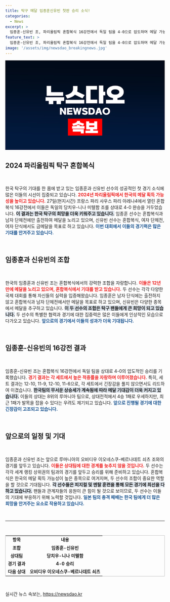 ```yaml
---
title: 탁구 메달 임종훈신유빈 첫판 승리 소식!
categories:
  - News
excerpt: >
  임종훈-신유빈 조, 파리올림픽 혼합복식 16강전에서 독일 팀을 4-0으로 압도하며 메달 가능성을 높였다. 다음 상대는 루마니아 팀으로, 과거 전적에서 우세하지만 방심은 금물이다!
feature_text: >
  임종훈-신유빈 조, 파리올림픽 혼합복식 16강전에서 독일 팀을 4-0으로 압도하며 메달 가능성을 높였다. 다음 상대는 루마니아 팀으로, 과거 전적에서 우세하지만 방심은 금물이다!
image: '/assets/img/newsdao_breakingnews.jpg'
---
```


<p><img src="/assets/img/newsdao_breakingnews.jpg" alt="firstkoreanews 속보" /></p>

<h2 data-ke-size="size26">2024 파리올림픽 탁구 혼합복식</h2>

<p data-ke-size="size16">&nbsp;</p>

<p>한국 탁구의 기대를 한 몸에 받고 있는 임종훈과 신유빈 선수의 성공적인 첫 경기 소식에 많은 이들의 시선이 집중되고 있습니다. <b><span style="color: #ee2323;">2024년 파리올림픽에서 한국의 메달 획득 가능성을 높이고 있습니다.</span></b> 27일(현지시간) 프랑스 파리 사우스 파리 아레나4에서 열린 혼합복식 16강전에서 이들은 독일의 당치우-니나 미텔함 조를 상대로 4-0 완승을 거두었습니다. <b><span style="background-color: #21538527;">이 결과는 한국 탁구의 희망을 더욱 키워주고 있습니다.</span></b> 임종훈 선수는 혼합복식과 남자 단체전에만 출전하여 메달을 노리고 있으며, 신유빈 선수는 혼합복식, 여자 단체전, 여자 단식에서도 금메달을 목표로 하고 있습니다. <b><span style="color: #1a5490;">이번 대회에서 이들의 경기력은 많은 기대를 안겨주고 있습니다.</span></b></p>

<p data-ke-size="size16">&nbsp;</p>

<h2 data-ke-size="size26">임종훈과 신유빈의 조합</h2>

<p data-ke-size="size16">&nbsp;</p>

<p>한국의 임종훈과 신유빈 조는 혼합복식에서의 강력한 조합을 자랑합니다. <b><span style="color: #ee2323;">이들은 12년 만에 메달을 노리고 있으며, 혼합복식에서 기대를 받고 있습니다.</span></b> 두 선수는 각각 다양한 국제 대회를 통해 자신들의 실력을 입증해왔습니다. 임종훈은 남자 단식에는 출전하지 않고 혼합복식과 남자 단체전에서만 메달을 목표로 하고 있으며, 신유빈은 다양한 종목에서 메달을 추구하고 있습니다. <b><span style="background-color: #21538527;">이 두 선수의 조합은 탁구 팬들에게 큰 희망이 되고 있습니다.</span></b> 두 선수의 특별한 협력과 경기에 대한 집중력은 많은 이들에게 인상적인 모습으로 다가오고 있습니다. <b><span style="color: #1a5490;">앞으로의 경기에서 이들의 성과가 더욱 기대됩니다.</span></b></p>

<p data-ke-size="size16">&nbsp;</p>

<h2 data-ke-size="size26">임종훈-신유빈의 16강전 결과</h2>

<p data-ke-size="size16">&nbsp;</p>

<p>임종훈-신유빈 조는 혼합복식 16강전에서 독일 팀을 상대로 4-0의 압도적인 승리를 기록했습니다. <b><span style="color: #ee2323;">경기 결과는 각 세트에서 높은 적중률을 자랑하며 이루어졌습니다.</span></b> 특히, 세트 결과는 12-10, 11-9, 12-10, 11-6으로, 각 세트에서 긴장감을 풀지 않으면서도 리드하여 이겼습니다. <b><span style="background-color: #21538527;">한국팀의 무서운 상승세가 계속됨에 따라 메달 기대감이 더욱 커지고 있습니다.</span></b> 이들의 상대는 8위의 루마니아 팀으로, 상대전적에서 4승 1패로 우세하지만, 최근 1패가 발목을 잡을 수 있다는 우려도 제기되고 있습니다. <b><span style="color: #1a5490;">앞으로 진행될 경기에 대한 긴장감이 고조되고 있습니다.</span></b></p>

<p data-ke-size="size16">&nbsp;</p>

<h2 data-ke-size="size26">앞으로의 일정 및 기대</h2>

<p data-ke-size="size16">&nbsp;</p>

<p>임종훈과 신유빈 조는 앞으로 루마니아의 오비디우 이오네스쿠-베르나데트 쇠츠 조와의 경기를 앞두고 있습니다. <b><span style="color: #ee2323;">이들은 상대팀에 대한 경계를 늦추지 않을 것입니다.</span></b> 두 선수는 각각 세계 랭킹 상위권의 팀과의 경기를 앞두고 승리를 위해 준비하고 있습니다. 혼합복식은 한국의 메달 획득 가능성이 높은 종목으로 여겨지며, 두 선수의 조합이 중요한 역할을 할 것으로 기대됩니다. <b><span style="background-color: #21538527;">각 선수들은 피지컬 및 멘탈 훈련을 통해 모든 경기에 최선을 다하고 있습니다.</span></b> 팬들과 관계자들의 응원이 큰 힘이 될 것으로 보이므로, 두 선수는 이들의 기대에 부응하기 위해 노력할 것입니다. <b><span style="color: #1a5490;">일본 팀의 충격 패배는 한국 팀에게 더 많은 희망을 안겨주는 요소로 작용하고 있습니다.</span></b></p>

<p data-ke-size="size16">&nbsp;</p>

<hr>

<p data-ke-size="size16">&nbsp;</p>

<table style="width: 100%; border: solid 1px #bfbfbf;">
    <tbody>
        <tr>
            <td style="text-align: center; height: 17px;"><b>항목</b></td>
            <td style="text-align: center; height: 17px;"><b>내용</b></td>
        </tr>
        <tr>
            <td style="text-align: center; height: 17px;"><b>조합</b></td>
            <td style="text-align: center; height: 17px;"><b>임종훈-신유빈</b></td>
        </tr>
        <tr>
            <td style="text-align: center; height: 17px;"><b>상대팀</b></td>
            <td style="text-align: center; height: 17px;"><b>당치우-니나 미텔함</b></td>
        </tr>
        <tr>
            <td style="text-align: center; height: 17px;"><b>경기 결과</b></td>
            <td style="text-align: center; height: 17px;"><b>4-0 승리</b></td>
        </tr>
        <tr>
            <td style="text-align: center; height: 17px;"><b>다음 상대</b></td>
            <td style="text-align: center; height: 17px;"><b>오비디우 이오네스쿠-베르나데트 쇠츠</b></td>
        </tr>
    </tbody>
</table>

<p data-ke-size="size16">&nbsp;</p>
실시간 뉴스 속보는, <a href="https://newsdao.kr" rel="dofollow">https://newsdao.kr</a>


